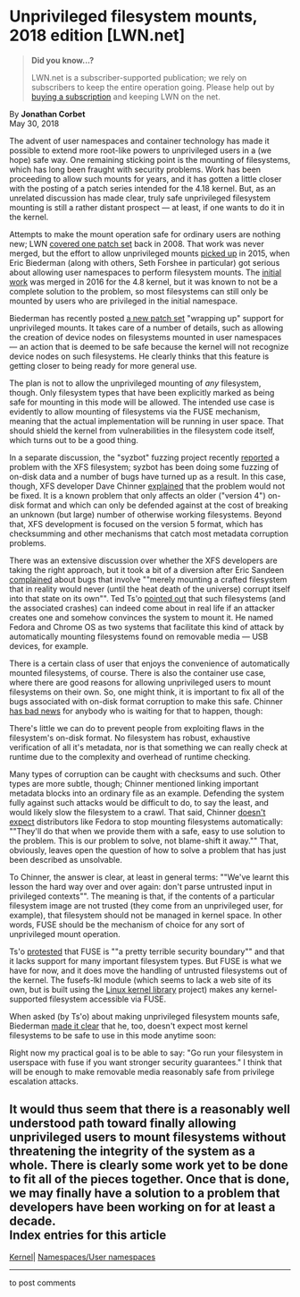 # Unprivileged filesystem mounts, 2018 edition [LWN.net]

> **Did you know...?**
> 
> LWN.net is a subscriber-supported publication; we rely on subscribers to keep the entire operation going. Please help out by [buying a subscription](/Promo/nst-nag4/subscribe) and keeping LWN on the net. 

By **Jonathan Corbet**  
May 30, 2018 

The advent of user namespaces and container technology has made it possible to extend more root-like powers to unprivileged users in a (we hope) safe way. One remaining sticking point is the mounting of filesystems, which has long been fraught with security problems. Work has been proceeding to allow such mounts for years, and it has gotten a little closer with the posting of a patch series intended for the 4.18 kernel. But, as an unrelated discussion has made clear, truly safe unprivileged filesystem mounting is still a rather distant prospect — at least, if one wants to do it in the kernel. 

Attempts to make the mount operation safe for ordinary users are nothing new; LWN [covered one patch set](/Articles/265220/) back in 2008\. That work was never merged, but the effort to allow unprivileged mounts [picked up](/Articles/652468/) in 2015, when Eric Biederman (along with others, Seth Forshee in particular) got serious about allowing user namespaces to perform filesystem mounts. The [initial work](/Articles/697278/) was merged in 2016 for the 4.8 kernel, but it was known to not be a complete solution to the problem, so most filesystems can still only be mounted by users who are privileged in the initial namespace. 

Biederman has recently posted [a new patch set](/Articles/755498/) "wrapping up" support for unprivileged mounts. It takes care of a number of details, such as allowing the creation of device nodes on filesystems mounted in user namespaces — an action that is deemed to be safe because the kernel will not recognize device nodes on such filesystems. He clearly thinks that this feature is getting closer to being ready for more general use. 

The plan is not to allow the unprivileged mounting of _any_ filesystem, though. Only filesystem types that have been explicitly marked as being safe for mounting in this mode will be allowed. The intended use case is evidently to allow mounting of filesystems via the FUSE mechanism, meaning that the actual implementation will be running in user space. That should shield the kernel from vulnerabilities in the filesystem code itself, which turns out to be a good thing. 

In a separate discussion, the "syzbot" fuzzing project recently [reported](/Articles/755633/) a problem with the XFS filesystem; syzbot has been doing some fuzzing of on-disk data and a number of bugs have turned up as a result. In this case, though, XFS developer Dave Chinner [explained](/Articles/755394/) that the problem would not be fixed. It is a known problem that only affects an older ("version 4") on-disk format and which can only be defended against at the cost of breaking an unknown (but large) number of otherwise working filesystems. Beyond that, XFS development is focused on the version 5 format, which has checksumming and other mechanisms that catch most metadata corruption problems. 

There was an extensive discussion over whether the XFS developers are taking the right approach, but it took a bit of a diversion after Eric Sandeen [complained](/Articles/755634/) about bugs that involve ""merely mounting a crafted filesystem that in reality would never (until the heat death of the universe) corrupt itself into that state on its own"". Ted Ts'o [pointed out](/Articles/755635/) that such filesystems (and the associated crashes) can indeed come about in real life if an attacker creates one and somehow convinces the system to mount it. He named Fedora and Chrome OS as two systems that facilitate this kind of attack by automatically mounting filesystems found on removable media — USB devices, for example. 

There is a certain class of user that enjoys the convenience of automatically mounted filesystems, of course. There is also the container use case, where there are good reasons for allowing unprivileged users to mount filesystems on their own. So, one might think, it is important to fix all of the bugs associated with on-disk format corruption to make this safe. Chinner [has bad news](/Articles/755637/) for anybody who is waiting for that to happen, though: 

There's little we can do to prevent people from exploiting flaws in the filesystem's on-disk format. No filesystem has robust, exhaustive verification of all it's metadata, nor is that something we can really check at runtime due to the complexity and overhead of runtime checking. 

Many types of corruption can be caught with checksums and such. Other types are more subtle, though; Chinner mentioned linking important metadata blocks into an ordinary file as an example. Defending the system fully against such attacks would be difficult to do, to say the least, and would likely slow the filesystem to a crawl. That said, Chinner [doesn't expect](/Articles/755668/) distributors like Fedora to stop mounting filesystems automatically: ""They'll do that when we provide them with a safe, easy to use solution to the problem. This is our problem to solve, not blame-shift it away."" That, obviously, leaves open the question of how to solve a problem that has just been described as unsolvable. 

To Chinner, the answer is clear, at least in general terms: ""We've learnt this lesson the hard way over and over again: don't parse untrusted input in privileged contexts"". The meaning is that, if the contents of a particular filesystem image are not trusted (they come from an unprivileged user, for example), that filesystem should not be managed in kernel space. In other words, FUSE should be the mechanism of choice for any sort of unprivileged mount operation. 

Ts'o [protested](/Articles/755669/) that FUSE is ""a pretty terrible security boundary"" and that it lacks support for many important filesystem types. But FUSE is what we have for now, and it does move the handling of untrusted filesystems out of the kernel. The fusefs-lkl module (which seems to lack a web site of its own, but is built using the [Linux kernel library](https://github.com/lkl/linux/) project) makes any kernel-supported filesystem accessible via FUSE. 

When asked (by Ts'o) about making unprivileged filesystem mounts safe, Biederman [made it clear](/Articles/755671/) that he, too, doesn't expect most kernel filesystems to be safe to use in this mode anytime soon: 

Right now my practical goal is to be able to say: "Go run your filesystem in userspace with fuse if you want stronger security guarantees." I think that will be enough to make removable media reasonably safe from privilege escalation attacks. 

It would thus seem that there is a reasonably well understood path toward finally allowing unprivileged users to mount filesystems without threatening the integrity of the system as a whole. There is clearly some work yet to be done to fit all of the pieces together. Once that is done, we may finally have a solution to a problem that developers have been working on for at least a decade.  
Index entries for this article  
---  
[Kernel](/Kernel/Index)| [Namespaces/User namespaces](/Kernel/Index#Namespaces-User_namespaces)  
  


* * *

to post comments 
